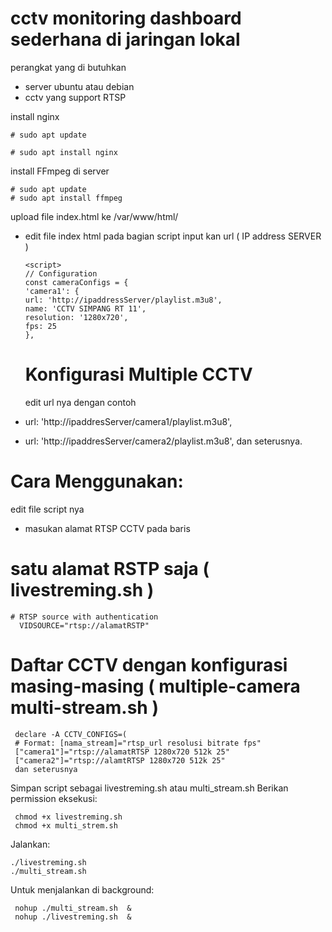 # cctv monitoring dashboard sederhana di jaringan lokal

perangkat yang di butuhkan
- server ubuntu atau debian
- cctv yang support RTSP

install nginx 
 
    # sudo apt update
 
    # sudo apt install nginx


install FFmpeg di server

    # sudo apt update
    # sudo apt install ffmpeg


 upload file index.html ke /var/www/html/
 - edit file index html pada bagian script input kan url ( IP address SERVER )


       <script>
       // Configuration
       const cameraConfigs = {
       'camera1': {
       url: 'http://ipaddressServer/playlist.m3u8',
       name: 'CCTV SIMPANG RT 11',
       resolution: '1280x720',
       fps: 25
       },





   # Konfigurasi Multiple CCTV
   edit url nya dengan contoh

  - url: 'http://ipaddresServer/camera1/playlist.m3u8',
  - url: 'http://ipaddresServer/camera2/playlist.m3u8',
    dan seterusnya.


    

   # Cara Menggunakan:
   edit file script nya 
   - masukan alamat RTSP CCTV pada baris

   # satu alamat RSTP saja ( livestreming.sh )
 
    # RTSP source with authentication
      VIDSOURCE="rtsp://alamatRSTP"



   # Daftar CCTV dengan konfigurasi masing-masing ( multiple-camera multi-stream.sh )
     declare -A CCTV_CONFIGS=(
     # Format: [nama_stream]="rtsp_url resolusi bitrate fps"
     ["camera1"]="rtsp://alamatRTSP 1280x720 512k 25"
     ["camera2"]="rtsp://alamtRTSP 1280x720 512k 25"
     dan seterusnya 



   
   Simpan script sebagai  livestreming.sh atau multi_stream.sh
   Berikan permission eksekusi:
   
     chmod +x livestreming.sh
     chmod +x multi_strem.sh
   Jalankan: 
    
    ./livestreming.sh
    ./multi_stream.sh
    
   Untuk menjalankan di background: 
   
     nohup ./multi_stream.sh  &
     nohup ./livestreming.sh  &
  
